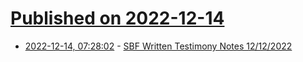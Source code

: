 # [Published on 2022-12-14](index.md)

* [2022-12-14, 07:28:02](https://news.ycombinator.com/item?id=33980946) - [SBF Written Testimony Notes 12/12/2022](https://assets.bwbx.io/documents/users/iqjWHBFdfxIU/rbgv1U_v6edA/v0)

